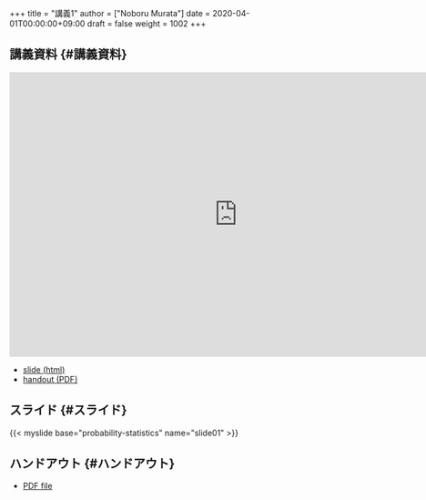 +++
title = "講義1"
author = ["Noboru Murata"]
date = 2020-04-01T00:00:00+09:00
draft = false
weight = 1002
+++

## 講義資料 {#講義資料}

<iframe src="https://noboru-murata.github.io/probability-statistics/slides/slide01.html"
	width="800" height="500" frameborder="0"
	allowfullscreen="allowfullscreen"
	allow="geolocation *; microphone *; camera *; midi *; encrypted-media *">
</iframe>

-   [slide (html)](https://noboru-murata.github.io/probability-statistics/slides/slide01.html)
-   [handout (PDF)](https://noboru-murata.github.io/probability-statistics/pdfs/slide01.pdf)


## スライド {#スライド}

{{< myslide base="probability-statistics" name="slide01" >}}


## ハンドアウト {#ハンドアウト}

-   [PDF file](https://noboru-murata.github.io/probability-statistics/pdfs/slide01.pdf)